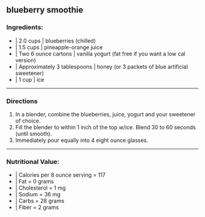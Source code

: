 ## blueberry smoothie

### Ingredients:

* | 2.0 cups | blueberries (chilled)
* | 1.5 cups | pineapple-orange juice
* | Two 6 ounce cartons | vanilla yogurt (fat free if you want a low cal version)
* | Approximately 3 tablespoons | honey (or 3 packets of blue artificial sweetener)
* | 1 cup | ice 

---

### Directions

1. In a blender, combine the blueberries, juice, yogurt and your sweetener of choice.
1. Fill the blender to within 1 inch of the top w/ice.  Blend 30 to 60 seconds (until smooth).
1. Immediately pour equally into 4 eight ounce glasses.

---

### Nutritional Value:

* | Calories per 8 ounce serving = 117
* | Fat = 0 grams
* | Cholesterol = 1 mg
* | Sodium = 36 mg
* | Carbs = 28 grams
* | Fiber = 2 grams

